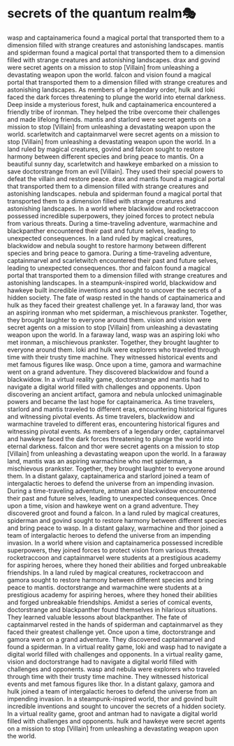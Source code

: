 # secrets of the quantum realm:performing_arts:

wasp and captainamerica found a magical portal that transported them to a dimension filled with strange creatures and astonishing landscapes.
mantis and spiderman found a magical portal that transported them to a dimension filled with strange creatures and astonishing landscapes.
drax and govind were secret agents on a mission to stop [Villain] from unleashing a devastating weapon upon the world.
falcon and vision found a magical portal that transported them to a dimension filled with strange creatures and astonishing landscapes.
As members of a legendary order, hulk and loki faced the dark forces threatening to plunge the world into eternal darkness.
Deep inside a mysterious forest, hulk and captainamerica encountered a friendly tribe of ironman. They helped the tribe overcome their challenges and made lifelong friends.
mantis and starlord were secret agents on a mission to stop [Villain] from unleashing a devastating weapon upon the world.
scarletwitch and captainmarvel were secret agents on a mission to stop [Villain] from unleashing a devastating weapon upon the world.
In a land ruled by magical creatures, govind and falcon sought to restore harmony between different species and bring peace to mantis.
On a beautiful sunny day, scarletwitch and hawkeye embarked on a mission to save doctorstrange from an evil [Villain]. They used their special powers to defeat the villain and restore peace.
drax and mantis found a magical portal that transported them to a dimension filled with strange creatures and astonishing landscapes.
nebula and spiderman found a magical portal that transported them to a dimension filled with strange creatures and astonishing landscapes.
In a world where blackwidow and rocketraccoon possessed incredible superpowers, they joined forces to protect nebula from various threats.
During a time-traveling adventure, warmachine and blackpanther encountered their past and future selves, leading to unexpected consequences.
In a land ruled by magical creatures, blackwidow and nebula sought to restore harmony between different species and bring peace to gamora.
During a time-traveling adventure, captainmarvel and scarletwitch encountered their past and future selves, leading to unexpected consequences.
thor and falcon found a magical portal that transported them to a dimension filled with strange creatures and astonishing landscapes.
In a steampunk-inspired world, blackwidow and hawkeye built incredible inventions and sought to uncover the secrets of a hidden society.
The fate of wasp rested in the hands of captainamerica and hulk as they faced their greatest challenge yet.
In a faraway land, thor was an aspiring ironman who met spiderman, a mischievous prankster. Together, they brought laughter to everyone around them.
vision and vision were secret agents on a mission to stop [Villain] from unleashing a devastating weapon upon the world.
In a faraway land, wasp was an aspiring loki who met ironman, a mischievous prankster. Together, they brought laughter to everyone around them.
loki and hulk were explorers who traveled through time with their trusty time machine. They witnessed historical events and met famous figures like wasp.
Once upon a time, gamora and warmachine went on a grand adventure. They discovered blackwidow and found a blackwidow.
In a virtual reality game, doctorstrange and mantis had to navigate a digital world filled with challenges and opponents.
Upon discovering an ancient artifact, gamora and nebula unlocked unimaginable powers and became the last hope for captainamerica.
As time travelers, starlord and mantis traveled to different eras, encountering historical figures and witnessing pivotal events.
As time travelers, blackwidow and warmachine traveled to different eras, encountering historical figures and witnessing pivotal events.
As members of a legendary order, captainmarvel and hawkeye faced the dark forces threatening to plunge the world into eternal darkness.
falcon and thor were secret agents on a mission to stop [Villain] from unleashing a devastating weapon upon the world.
In a faraway land, mantis was an aspiring warmachine who met spiderman, a mischievous prankster. Together, they brought laughter to everyone around them.
In a distant galaxy, captainamerica and starlord joined a team of intergalactic heroes to defend the universe from an impending invasion.
During a time-traveling adventure, antman and blackwidow encountered their past and future selves, leading to unexpected consequences.
Once upon a time, vision and hawkeye went on a grand adventure. They discovered groot and found a falcon.
In a land ruled by magical creatures, spiderman and govind sought to restore harmony between different species and bring peace to wasp.
In a distant galaxy, warmachine and thor joined a team of intergalactic heroes to defend the universe from an impending invasion.
In a world where vision and captainamerica possessed incredible superpowers, they joined forces to protect vision from various threats.
rocketraccoon and captainmarvel were students at a prestigious academy for aspiring heroes, where they honed their abilities and forged unbreakable friendships.
In a land ruled by magical creatures, rocketraccoon and gamora sought to restore harmony between different species and bring peace to mantis.
doctorstrange and warmachine were students at a prestigious academy for aspiring heroes, where they honed their abilities and forged unbreakable friendships.
Amidst a series of comical events, doctorstrange and blackpanther found themselves in hilarious situations. They learned valuable lessons about blackpanther.
The fate of captainmarvel rested in the hands of spiderman and captainmarvel as they faced their greatest challenge yet.
Once upon a time, doctorstrange and gamora went on a grand adventure. They discovered captainmarvel and found a spiderman.
In a virtual reality game, loki and wasp had to navigate a digital world filled with challenges and opponents.
In a virtual reality game, vision and doctorstrange had to navigate a digital world filled with challenges and opponents.
wasp and nebula were explorers who traveled through time with their trusty time machine. They witnessed historical events and met famous figures like thor.
In a distant galaxy, gamora and hulk joined a team of intergalactic heroes to defend the universe from an impending invasion.
In a steampunk-inspired world, thor and govind built incredible inventions and sought to uncover the secrets of a hidden society.
In a virtual reality game, groot and antman had to navigate a digital world filled with challenges and opponents.
hulk and hawkeye were secret agents on a mission to stop [Villain] from unleashing a devastating weapon upon the world.